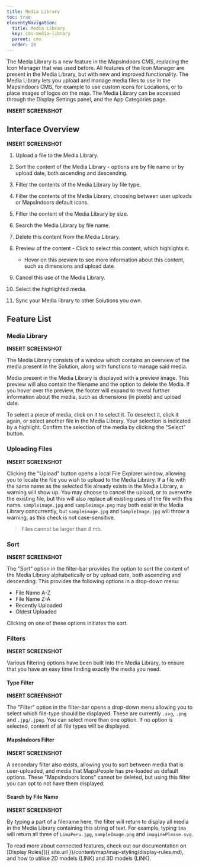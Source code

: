 ```yaml
---
title: Media Library
toc: true
eleventyNavigation:
  title: Media Library
  key: cms-media-library
  parent: cms
  order: 10
---
```


The Media Library is a new feature in the MapsIndoors CMS, replacing the Icon Manager that was used before. All features of the Icon Manager are present in the Media Library, but with new and improved functionality. The Media Library lets you upload and manage media files to use in the MapsIndoors CMS, for example to use custom icons for Locations, or to place images of logos on the map. The Media Library can be accessed through the Display Settings panel, and the App Categories page.

**INSERT SCREENSHOT**

## Interface Overview

**INSERT SCREENSHOT**

1. Upload a file to the Media Library.
1. Sort the content of the Media Library - options are by file name or by upload date, both ascending and descending.
1. Filter the contents of the Media Library by file type.
1. Filter the contents of the Media Library, choosing between user uploads or MapsIndoors default icons.
1. Filter the content of the Media Library by size. <!-- Might need to update later -->
1. Search the Media Library by file name.
1. Delete this content from the Media Library.
1. Preview of the content - Click to select this content, which highlights it.
    * Hover on this preview to see more information about this content, such as dimensions and upload date.

1. Cancel this use of the Media Library.
1. Select the highlighted media.
1. Sync your Media library to other Solutions you own.

## Feature List

### Media Library

**INSERT SCREENSHOT**

The Media Library consists of a window which contains an overview of the media present in the Solution, along with functions to manage said media.

Media present in the Media Library is displayed with a preview image. This preview will also contain the filename and the option to delete the Media. If you hover over the preview, the footer will expand to reveal further information about the media, such as dimensions (in pixels) and upload date.

To select a piece of media, click on it to select it. To deselect it, click it again, or select another file in the Media Library. Your selection is indicated by a highlight. Confirm the selection of the media by clicking the "Select" button.

### Uploading Files

**INSERT SCREENSHOT**

Clicking the "Upload" button opens a local File Explorer window, allowing you to locate the file you wish to upload to the Media Library. If a file with the same name as the selected file already exists in the Media Library, a warning will show up. You may choose to cancel the upload, or to overwrite the existing file, but this will also replace all existing uses of the file with this name. `sampleimage.jpg` and `sampleimage.png` may both exist in the Media Library concurrently, but `sampleimage.jpg` and `SampleImage.jpg` will throw a warning, as this check is not case-sensitive.

> Files cannot be larger than 8 mb.

### Sort

**INSERT SCREENSHOT**

The "Sort" option in the filter-bar provides the option to sort the content of the Media Library alphabetically or by upload date, both ascending and descending. This provides the following options in a drop-down menu:

* File Name A-Z
* File Name Z-A
* Recently Uploaded
* Oldest Uploaded

Clicking on one of these options initiates the sort.

### Filters

**INSERT SCREENSHOT**

Various filtering options have been built into the Media Library, to ensure that you have an easy time finding exactly the media you need.

#### Type Filter

**INSERT SCREENSHOT**

The "Filter" option in the filter-bar opens a drop-down menu allowing you to select which file-type should be displayed. These are currently `.svg`, `.png` and `.jpg/.jpeg`. You can select more than one option. If no option is selected, content of all file types will be displayed.

#### MapsIndoors Filter

**INSERT SCREENSHOT**

A secondary filter also exists, allowing you to sort between media that is user-uploaded, and media that MapsPeople has pre-loaded as default options. These "MapsIndoors Icons" cannot be deleted, but using this filter you can opt to not have them displayed.

#### Search by File Name

**INSERT SCREENSHOT**

By typing a part of a filename here, the filter will return to display all media in the Media Library containing this string of text. For example, typing `ima` will return all three of `LimaPeru.jpg`, `sampleImage.png` and `imaginePlease.svg`.

To read more about connected features, check out our documentation on [Display Rules]({{  site.url }}/content/map/map-styling/display-rules.md), and how to utilise 2D models (LINK) and 3D models (LINK).